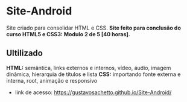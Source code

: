 # Site-Android
Site criado para consolidar HTML e CSS. __Site feito para conclusão do curso HTML5 e CSS3: Modulo 2 de 5 [40 horas].__

## Ultilizado
__HTML:__ semântica, links externos e internos, vídeo, áudio, imagem dinâmica, hierarquia de títulos e lista 
__CSS:__ importando fonte externa e interna, root, animação e responsivo

* link de acesso: https://gustavosachetto.github.io/Site-Android/
